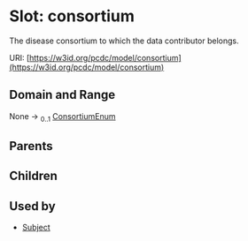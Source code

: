 
# Slot: consortium


The disease consortium to which the data contributor belongs.

URI: [https://w3id.org/pcdc/model/consortium](https://w3id.org/pcdc/model/consortium)


## Domain and Range

None &#8594;  <sub>0..1</sub> [ConsortiumEnum](ConsortiumEnum.md)

## Parents


## Children


## Used by

 * [Subject](Subject.md)
